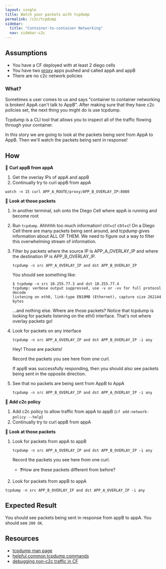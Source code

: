 ```yaml
---
layout: single
title: Watch your packets with tcpdump
permalink: /c2c/tcpdump
sidebar:
  title: "Container-to-container Networking"
  nav: sidebar-c2c
---
```


## Assumptions
- You have a CF deployed with at least 2 diego cells
- You have two
  [proxy](https://github.com/cloudfoundry/cf-networking-release/tree/develop/src/example-apps/proxy)
  apps pushed and called appA and appB
- There are no c2c network policies

### What?
Sometimes a user comes to us and says "container to container networking is
broken! AppA can't talk to AppB". After making sure that they have c2c policies
set, the next thing you might do is use tcpdump.

Tcpdump is a CLI tool that allows you to inspect all of the traffic flowing
through your container.

In this story we are going to look at the packets being sent from AppA to AppB.
Then we'll watch the packets being sent in response!

## How

📝 **Curl appB from appA**
1. Get the overlay IPs of appA and appB
1. Continually try to curl appB from appA
```
watch -n 15 curl APP_A_ROUTE/proxy/APP_B_OVERLAY_IP:8080
```

📝 **Look at those packets**
1. In another terminal, ssh onto the Diego Cell where appA is running and
   become root
1. Run `tcpdump`.  Ahhhhh too much information! ctrl+c! ctrl+c!  On a Diego
   Cell there are many packets being sent around, and tcpdump gives information
   about ALL OF THEM. We need to figure out a way to filter this overwhelming
   stream of information.
1.  Filter by packets where the source IP is APP_A_OVERLAY_IP and where the
    destination IP is APP_B_OVERLAY_IP.
    ```
    tcpdump -n src APP_A_OVERLAY_IP and dst APP_B_OVERLAY_IP
    ```

    You should see something like:
    ```
    $ tcpdump -n src 10.255.77.3 and dst 10.255.77.4
    tcpdump: verbose output suppressed, use -v or -vv for full protocol decode
    listening on eth0, link-type EN10MB (Ethernet), capture size 262144 bytes
    ```

    ...and nothing else. Where are those packets?
    Notice that tcpdump is looking for packets listening on the eth0 interface. That's not where overlay packets go!

1. Look for packets on any interface
    ```
    tcpdump -n src APP_A_OVERLAY_IP and dst APP_B_OVERLAY_IP -i any
    ```
    Hey! Those are packets!

    Record the packets you see here from one curl.

    If appB was successfully responding, then you should also see packets being
    sent in the opposite direction.

1. See that no packets are being sent from AppB to AppA
    ```
    tcpdump -n src APP_B_OVERLAY_IP and dst APP_A_OVERLAY_IP -i any
    ```

🤔 **Add c2c policy**
1. Add c2c policy to allow traffic from appA to appB (`cf add-network-policy
   --help`)
1. Continually try to curl appB from appA

📝 **Look at those packets**
1. Look for packets from appA to appB
    ```
    tcpdump -n src APP_A_OVERLAY_IP and dst APP_B_OVERLAY_IP -i any
    ```
    Record the packets you see here from one curl.
    * ❓How are these packets different from before?

1. Look for packets from appB to appA
  ```
  tcpdump -n src APP_B_OVERLAY_IP and dst APP_A_OVERLAY_IP -i any
  ```

## Expected Result

You should see packets being sent in response from appB to appA. You should see `200 OK`.

## Resources
* [tcpdump man page](https://www.tcpdump.org/manpages/tcpdump.1.html)
* [helpful common tcpdump commands](https://www.rationallyparanoid.com/articles/tcpdump.html)
* [debugging non-c2c traffic in CF](https://github.com/cloudfoundry/cf-networking-release/blob/develop/docs/troubleshooting.md#debugging-non-c2c-packets)
